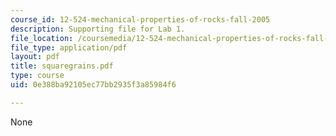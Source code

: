 ```yaml
---
course_id: 12-524-mechanical-properties-of-rocks-fall-2005
description: Supporting file for Lab 1.
file_location: /coursemedia/12-524-mechanical-properties-of-rocks-fall-2005/0e388ba92105ec77bb2935f3a85984f6_squaregrains.pdf
file_type: application/pdf
layout: pdf
title: squaregrains.pdf
type: course
uid: 0e388ba92105ec77bb2935f3a85984f6

---
```

None